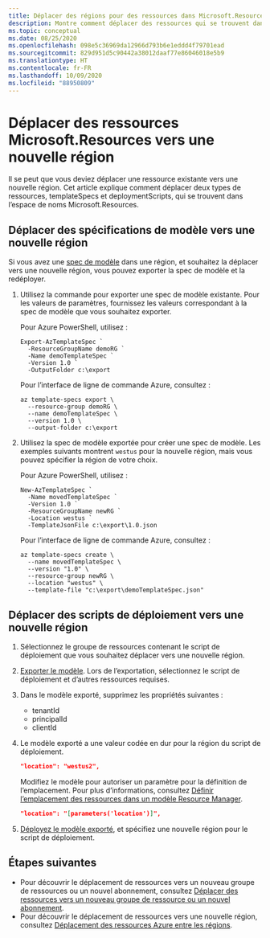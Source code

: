 ```yaml
---
title: Déplacer des régions pour des ressources dans Microsoft.Resources
description: Montre comment déplacer des ressources qui se trouvent dans l’espace de noms Microsoft.Resources vers de nouvelles régions.
ms.topic: conceptual
ms.date: 08/25/2020
ms.openlocfilehash: 098e5c36969da12966d793b6e1eddd4f79701ead
ms.sourcegitcommit: 829d951d5c90442a38012daaf77e86046018e5b9
ms.translationtype: HT
ms.contentlocale: fr-FR
ms.lasthandoff: 10/09/2020
ms.locfileid: "88950809"
---
```

# <a name="move-microsoftresources-resources-to-new-region"></a>Déplacer des ressources Microsoft.Resources vers une nouvelle région

Il se peut que vous deviez déplacer une ressource existante vers une nouvelle région. Cet article explique comment déplacer deux types de ressources, templateSpecs et deploymentScripts, qui se trouvent dans l’espace de noms Microsoft.Resources.

## <a name="move-template-specs-to-new-region"></a>Déplacer des spécifications de modèle vers une nouvelle région

Si vous avez une [spec de modèle](../templates/template-specs.md) dans une région, et souhaitez la déplacer vers une nouvelle région, vous pouvez exporter la spec de modèle et la redéployer.

1. Utilisez la commande pour exporter une spec de modèle existante. Pour les valeurs de paramètres, fournissez les valeurs correspondant à la spec de modèle que vous souhaitez exporter.

   Pour Azure PowerShell, utilisez :

   ```azurepowershell
   Export-AzTemplateSpec `
     -ResourceGroupName demoRG `
     -Name demoTemplateSpec `
     -Version 1.0 `
     -OutputFolder c:\export
   ```

   Pour l’interface de ligne de commande Azure, consultez :

   ```azurecli
   az template-specs export \
     --resource-group demoRG \
     --name demoTemplateSpec \
     --version 1.0 \
     --output-folder c:\export
   ```

1. Utilisez la spec de modèle exportée pour créer une spec de modèle. Les exemples suivants montrent `westus` pour la nouvelle région, mais vous pouvez spécifier la région de votre choix.

   Pour Azure PowerShell, utilisez :

   ```azurepowershell
   New-AzTemplateSpec `
     -Name movedTemplateSpec `
     -Version 1.0 `
     -ResourceGroupName newRG `
     -Location westus `
     -TemplateJsonFile c:\export\1.0.json
   ```

   Pour l’interface de ligne de commande Azure, consultez :

   ```azurecli
   az template-specs create \
     --name movedTemplateSpec \
     --version "1.0" \
     --resource-group newRG \
     --location "westus" \
     --template-file "c:\export\demoTemplateSpec.json"
   ```

## <a name="move-deployment-scripts-to-new-region"></a>Déplacer des scripts de déploiement vers une nouvelle région

1. Sélectionnez le groupe de ressources contenant le script de déploiement que vous souhaitez déplacer vers une nouvelle région.

1. [Exporter le modèle](../templates/export-template-portal.md). Lors de l’exportation, sélectionnez le script de déploiement et d’autres ressources requises.

1. Dans le modèle exporté, supprimez les propriétés suivantes :

   * tenantId
   * principalId
   * clientId

1. Le modèle exporté a une valeur codée en dur pour la région du script de déploiement.

   ```json
   "location": "westus2",
   ```

   Modifiez le modèle pour autoriser un paramètre pour la définition de l’emplacement. Pour plus d’informations, consultez [Définir l’emplacement des ressources dans un modèle Resource Manager](../templates/resource-location.md).

   ```json
   "location": "[parameters('location')]",
   ```

1. [Déployez le modèle exporté](../templates/deploy-powershell.md), et spécifiez une nouvelle région pour le script de déploiement.

## <a name="next-steps"></a>Étapes suivantes

* Pour découvrir le déplacement de ressources vers un nouveau groupe de ressources ou un nouvel abonnement, consultez [Déplacer des ressources vers un nouveau groupe de ressource ou un nouvel abonnement](move-resource-group-and-subscription.md).
* Pour découvrir le déplacement de ressources vers une nouvelle région, consultez [Déplacement des ressources Azure entre les régions](move-region.md).
